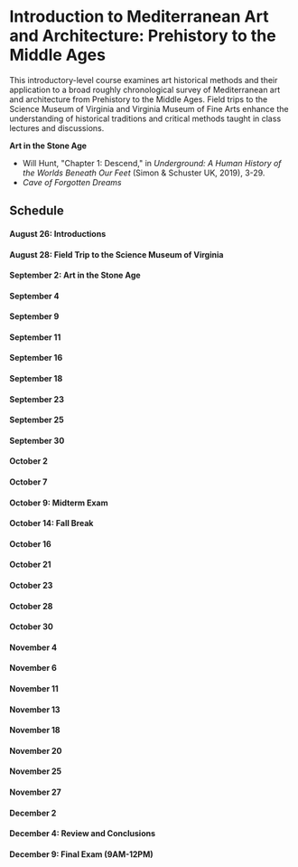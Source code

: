 # Introduction to Mediterranean Art and Architecture: Prehistory to the Middle Ages

This introductory-level course examines art historical methods and their application to a broad roughly chronological survey of Mediterranean art and architecture from Prehistory to the Middle Ages. Field trips to the Science Museum of Virginia and Virginia Museum of Fine Arts enhance the understanding of historical traditions and critical methods taught in class lectures and discussions.

**Art in the Stone Age**

* Will Hunt, "Chapter 1: Descend," in _Underground: A Human History of the Worlds Beneath Our Feet_ (Simon & Schuster UK, 2019), 3-29.
* _Cave of Forgotten Dreams_

## Schedule
#### August 26: Introductions
#### August 28: Field Trip to the Science Museum of Virginia
#### September 2: Art in the Stone Age
#### September 4
#### September 9
#### September 11
#### September 16
#### September 18
#### September 23
#### September 25
#### September 30
#### October 2
#### October 7
#### October 9: Midterm Exam
#### October 14: Fall Break
#### October 16
#### October 21
#### October 23
#### October 28
#### October 30
#### November 4
#### November 6
#### November 11
#### November 13
#### November 18
#### November 20
#### November 25
#### November 27
#### December 2
#### December 4: Review and Conclusions
#### December 9: Final Exam (9AM-12PM)
